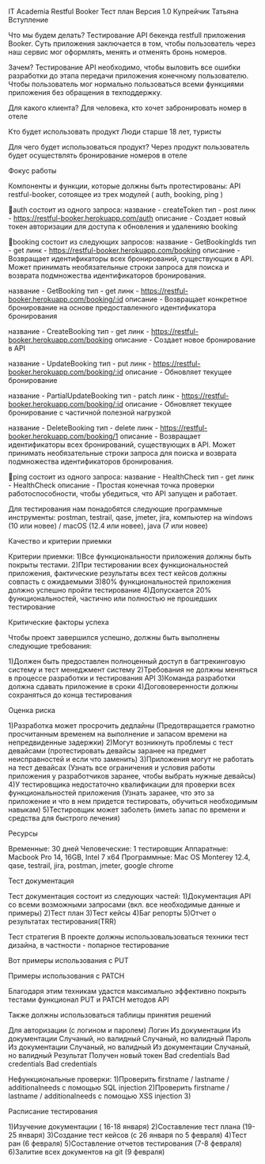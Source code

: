 
IT  Academia
Restful Booker
Тест план
Версия 1.0
Купрейчик Татьяна
Вступление

Что мы будем делать?
Тестирование API бекенда restfull приложения Booker. Суть приложения заключается в том, чтобы пользователь через наш сервис мог оформлять, менять и отменять бронь номеров. 

Зачем?
Тестирование API необходимо, чтобы выловить все ошибки разработки до этапа передачи приложения конечному пользователю. Чтобы пользователь мог нормально пользоваться всеми функциями приложения без обращения в техподдержку.

Для какого клиента?
Для  человека, кто хочет забронировать номер в отеле

Кто будет использовать продукт
Люди старше 18 лет, туристы

Для чего будет использоваться продукт?
Через продукт пользователь будет осуществлять бронирование номеров в отеле



Фокус работы

Компоненты и функции, которые должны быть протестированы:
 API restful-booker, сотоящее из трех модулей ( auth, booking, ping )

auth состоит из одного запроса:
название - createToken 
тип - post
линк - https://restful-booker.herokuapp.com/auth
описание - Создает новый токен авторизации для доступа к обновления и удаленияю booking 

booking состоит из следующих запросов:
название - GetBookingIds
тип - get
линк - https://restful-booker.herokuapp.com/booking
описание - Возвращает идентификаторы всех бронирований, существующих в API. Может принимать необязательные строки запроса для поиска и возврата подмножества идентификаторов бронирования.

название - GetBooking
тип - get
линк - https://restful-booker.herokuapp.com/booking/:id
описание - Возвращает конкретное бронирование на основе предоставленного идентификатора бронирования

название - CreateBooking
тип - get
линк - https://restful-booker.herokuapp.com/booking
описание - Создает новое бронирование в API

название - UpdateBooking
тип - put
линк - https://restful-booker.herokuapp.com/booking/:id
описание - Обновляет текущее бронирование

название - PartialUpdateBooking
тип - patch
линк - https://restful-booker.herokuapp.com/booking/:id
описание - Обновляет текущее бронирование с частичной полезной нагрузкой

название - DeleteBooking
тип - delete
линк - https://restful-booker.herokuapp.com/booking/1
описание - Возвращает идентификаторы всех бронирований, существующих в API. Может принимать необязательные строки запроса для поиска и возврата подмножества идентификаторов бронирования.

ping состоит из одного запроса:
название - HealthCheck
тип - get
линк - HealthCheck
описание - Простая конечная точка проверки работоспособности, чтобы убедиться, что API запущен и работает.


Для тестирования нам понадобятся следующие программные инструменты: postman, testrail, qase, jmeter, jira,  компьютер на windows (10 или новее) / macOS (12.4 или новее), java (7 или новее)

Качество и критерии приемки

Критерии приемки:
1)Все функциональности приложения должны быть покрыты тестами. 
2)При тестировании всех функциональностей приложения, фактические результаты всех тест кейсов должны совпасть с ожидаемыми 
3)80% функциональностей приложения должно успешно пройти тестирование
4)Допускается 20% функциональностей, частично или полностью не прошедших тестирование 



Критические факторы успеха

Чтобы проект завершился успешно, должны быть выполнены следующие требования:

1)Должен быть предоставлен полноценный доступ в багтрекинговую систему и тест менеджмент систему
2)Требования не должны меняться в процессе разработки и тестирования API
3)Команда разработки должна сдавать приложение в сроки
4)Догововеренности должны сохраняться до конца тестирования


Оценка риска

1)Разработка может просрочить дедлайны (Предотвращается грамотно просчитанным временем на выполнение и запасом времени на непредвиденные задержки)
2)Могут возникнуть проблемы с тест девайсами (протестировать девайсы заранее на предмет неисправностей и если что заменить)
3)Приложения могут не работать на тест девайсах (Узнать все ограничения и условия работы приложения у разработчиков заранее, чтобы выбрать нужные девайсы)
4)У тестировщика недостаточно квалификации для проверки всех функциональностей приложения (Узнать заранее, что это за приложение и что в нем придется тестировать, обучиться необходимым навыкам)
5)Тестировщик может заболеть (иметь запас по времени и средства для быстрого лечения)



Ресурсы

Временные: 30 дней
Человеческие: 1 тестировщик
Аппаратные: Macbook Pro 14, 16GB, Intel 7 x64
Программные: Mac OS Monterey 12.4, qase, testrail, jira, postman,
jmeter, google chrome



Тест документация

Тест документация состоит из следующих частей:
1)Документация API со всеми возможными запросами (вкл. все необходимые данные и примеры) 
2)Тест план
3)Тест кейсы
4)Баг репорты
5)Отчет о результатах тестирования(TRR)



Тест стратегия
В проекте должны использовальзоваться техники тест дизайна, в частности - попарное тестирование

Вот примеры использования с PUT

Примеры использования с PATCH 

Благодаря этим техникам удастся максимально  эффективно покрыть тестами функционал PUT и PATCH методов API


Также должны использоваться таблицы принятия решений

Для авторизации (с логином и паролем)
Логин	Из документации	Из документации	Случаный, но валидный	Случаный, но валидный
Пароль	Из документации	Случаный, но валидный	Из документации	Случаный, но валидный
Результат	Получен новый токен	Bad credentials	Bad credentials	Bad credentials

Нефункциональные  проверки:
1)Проверить firstname / lastname / additionalneeds с помощью SQL injection
2)Проверить firstname / lastname / additionalneeds с помощью XSS injection
3)

Расписание тестирования

1)Изучение документации ( 16-18 января)
2)Составление тест плана (19-25 января)
3)Создание тест кейсов (с 26 января по 5 февраля)
4)Тест ран (6 февраля) 
5)Составление отчетов тестирования (7-8 февраля)
6)Залитие всех документов на git (9 февраля)